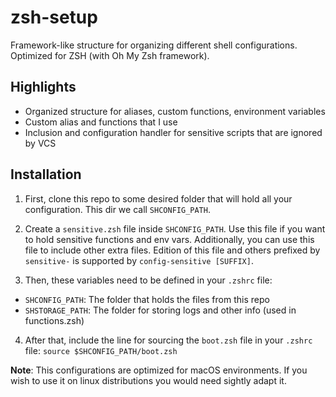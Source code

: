 # zsh-setup
Framework-like structure for organizing different shell configurations. Optimized for ZSH (with Oh My Zsh framework).

## Highlights
- Organized structure for aliases, custom functions, environment variables
- Custom alias and functions that I use
- Inclusion and configuration handler for sensitive scripts that are ignored by VCS

## Installation
1. First, clone this repo to some desired folder that will hold all your configuration. This dir we call `SHCONFIG_PATH`.

2. Create a `sensitive.zsh` file inside `SHCONFIG_PATH`. Use this file if you want to hold sensitive functions and env vars. Additionally, you can use this file to include other extra files. Edition of this file and others prefixed by `sensitive-` is supported by `config-sensitive [SUFFIX]`.

3. Then, these variables need to be defined in your `.zshrc` file:
  - `SHCONFIG_PATH`: The folder that holds the files from this repo
  - `SHSTORAGE_PATH`: The folder for storing logs and other info (used in functions.zsh)

4. After that, include the line for sourcing the `boot.zsh` file in your `.zshrc` file: `source $SHCONFIG_PATH/boot.zsh`

__Note__: This configurations are optimized for macOS environments. If you wish to use it on linux distributions you would need sightly adapt it.

